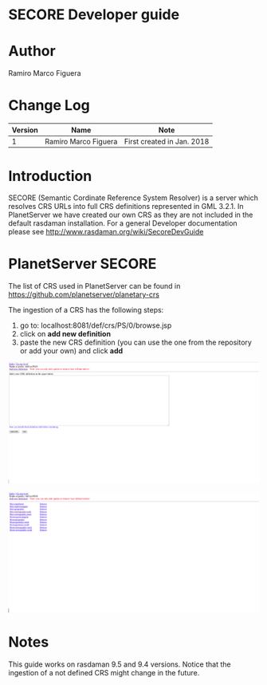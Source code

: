 # SECORE Developer guide

# Author
Ramiro Marco Figuera

# Change Log

|Version|Name|Note|
|---|---|---|
|1|Ramiro Marco Figuera|First created in Jan. 2018|

# Introduction

SECORE (Semantic Cordinate Reference System Resolver) is a server which resolves CRS URLs into full CRS definitions represented in GML 3.2.1. In PlanetServer we have created our own CRS as they are not included in the default rasdaman installation. For a general Developer documentation please see http://www.rasdaman.org/wiki/SecoreDevGuide

# PlanetServer SECORE

The list of CRS used in PlanetServer can be found in https://github.com/planetserver/planetary-crs

The ingestion of a CRS has the following steps:

1. go to: localhost:8081/def/crs/PS/0/browse.jsp
2. click on **add new definition**
3. paste the new CRS definition (you can use the one from the repository or add your own) and click **add**

![sec1](images/secore_1.png)

![sec2](images/secore_2.png)

# Notes

This guide works on rasdaman 9.5 and 9.4 versions. Notice that the ingestion of a not defined CRS might change in the future.
